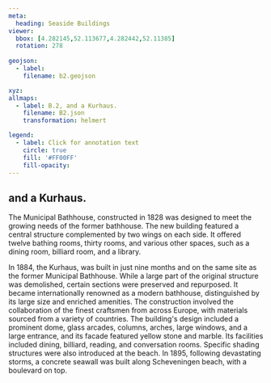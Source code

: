 ```yaml
---
meta:
  heading: Seaside Buildings
viewer:
  bbox: [4.282145,52.113677,4.282442,52.11385]
  rotation: 278
  
geojson:
  - label:
    filename: b2.geojson

xyz:
allmaps:
  - label: B.2, and a Kurhaus.
    filename: B2.json
    transformation: helmert

legend: 
  - label: Click for annotation text
    circle: true
    fill: '#FF00FF'
    fill-opacity: 
---
```


## and a Kurhaus.

The Municipal Bathhouse, constructed in 1828 was designed to meet the growing needs of the former bathhouse. The new building featured a central structure complemented by two wings on each side. It offered twelve bathing rooms, thirty rooms, and various other spaces, such as a dining room, billiard room, and a library. 

In 1884, the Kurhaus, was built in just nine months and on the same site as the former Municipal Bathhouse. While a large part of the original structure was demolished, certain sections were preserved and repurposed. It became internationally renowned as a modern bathhouse, distinguished by its large size and enriched amenities. The construction involved the collaboration of the finest craftsmen from across Europe, with materials sourced from a variety of countries. The building's design included a prominent dome, glass arcades, columns, arches, large windows, and a large entrance, and its facade featured yellow stone and marble. Its facilities included dining, billiard, reading, and conversation rooms. Specific shading structures were also introduced at the beach. In 1895, following devastating storms, a concrete seawall was built along Scheveningen beach, with a boulevard on top.